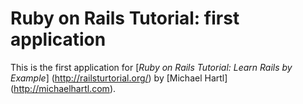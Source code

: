 # Ruby on Rails Tutorial: first application

This is the first application for [*Ruby on Rails Tutorial: Learn Rails by Example*] (http://railsturtorial.org/) by [Michael Hartl] (http://michaelhartl.com).


